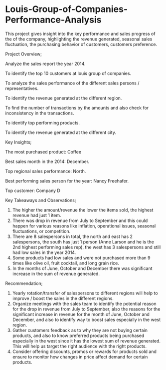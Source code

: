 # Louis-Group-of-Companies-Performance-Analysis
This project gives insight into the key performance and sales progress of the of the company, highlighting the revenue generated, seasonal sales fluctuation, the purchasing behavior of customers, customers preference.

Project Overview;

Analyze the sales report the year 2014.

To identify the top 10 customers at louis group of companies.

To analyze the sales performance of the different sales persons / representatives.

To identify the revenue generated at the different region.

To find the number of transactions by the amounts and also check for inconsistency in the transactions.

To identify top performing products.

To identify the revenue generated at the different city.

Key Insights;

The most purchased product: Coffee

Best sales month in the 2014: December.

Top regional sales performance: North.

Best performing sales person for the year: Nancy Freehafer.

Top customer: Company D

Key Takeaways and Observations;
1.	The higher the amount/revenue the lower the items sold, the highest revenue had just 1 item.
2.	There was drop in revenue from July to September and this could happen for various reasons like inflation, operational issues, seasonal fluctuations, or competition.
3.	There are 8 salespersons in total, the north and east has 2 salespersons, the south has just 1 person (Anne Larson and he is the 2nd highest performing sales rep), the west has 3 salespersons and still had low sales in the year 2014.
4.	Some products had low sales and were not purchased more than 9 times like olive oil, fruit cocktail, and long grain rice.
5.	In the months of June, October and December there was significant increase in the sum of revenue generated.
   
Recommendation;

1.	Yearly rotation/transfer of salespersons to different regions will help to improve / boost the sales in the different regions.
2.	Organize meetings with the sales team to identify the potential reason for the drop in revenue from July to September, also the reasons for the significant increase in revenue for the month of June, October and December, and also to identify way to boost sales especially in the west region. 
3.	Gather customers feedback as to why they are not buying certain products, and also to know preferred products being purchased especially in the west since it has the lowest sum of revenue generated. This will help us target the right audience with the right products.
4.	Consider offering discounts, promos or rewards for products sold and ensure to monitor how changes in price affect demand for certain products.
